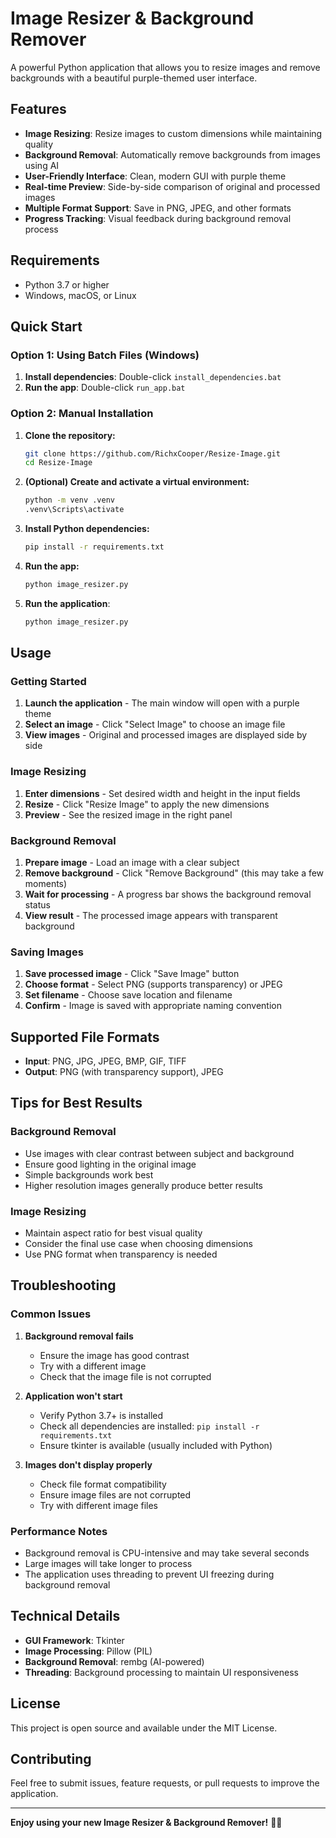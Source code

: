 # Image Resizer & Background Remover

A powerful Python application that allows you to resize images and remove backgrounds with a beautiful purple-themed user interface.

## Features

- **Image Resizing**: Resize images to custom dimensions while maintaining quality
- **Background Removal**: Automatically remove backgrounds from images using AI
- **User-Friendly Interface**: Clean, modern GUI with purple theme
- **Real-time Preview**: Side-by-side comparison of original and processed images
- **Multiple Format Support**: Save in PNG, JPEG, and other formats
- **Progress Tracking**: Visual feedback during background removal process

## Requirements

- Python 3.7 or higher
- Windows, macOS, or Linux

## Quick Start

### Option 1: Using Batch Files (Windows)
1. **Install dependencies**: Double-click `install_dependencies.bat`
2. **Run the app**: Double-click `run_app.bat`


### Option 2: Manual Installation
1. **Clone the repository:**
   ```bash
   git clone https://github.com/RichxCooper/Resize-Image.git
   cd Resize-Image
   ```
2. **(Optional) Create and activate a virtual environment:**
   ```bash
   python -m venv .venv
   .venv\Scripts\activate
   ```
3. **Install Python dependencies:**
   ```bash
   pip install -r requirements.txt
   ```
4. **Run the app:**
   ```bash
   python image_resizer.py
   ```

2. **Run the application**:
   ```bash
   python image_resizer.py
   ```

## Usage

### Getting Started

1. **Launch the application** - The main window will open with a purple theme
2. **Select an image** - Click "Select Image" to choose an image file
3. **View images** - Original and processed images are displayed side by side

### Image Resizing

1. **Enter dimensions** - Set desired width and height in the input fields
2. **Resize** - Click "Resize Image" to apply the new dimensions
3. **Preview** - See the resized image in the right panel

### Background Removal

1. **Prepare image** - Load an image with a clear subject
2. **Remove background** - Click "Remove Background" (this may take a few moments)
3. **Wait for processing** - A progress bar shows the background removal status
4. **View result** - The processed image appears with transparent background

### Saving Images

1. **Save processed image** - Click "Save Image" button
2. **Choose format** - Select PNG (supports transparency) or JPEG
3. **Set filename** - Choose save location and filename
4. **Confirm** - Image is saved with appropriate naming convention

## Supported File Formats

- **Input**: PNG, JPG, JPEG, BMP, GIF, TIFF
- **Output**: PNG (with transparency support), JPEG

## Tips for Best Results

### Background Removal
- Use images with clear contrast between subject and background
- Ensure good lighting in the original image
- Simple backgrounds work best
- Higher resolution images generally produce better results

### Image Resizing
- Maintain aspect ratio for best visual quality
- Consider the final use case when choosing dimensions
- Use PNG format when transparency is needed

## Troubleshooting

### Common Issues

1. **Background removal fails**
   - Ensure the image has good contrast
   - Try with a different image
   - Check that the image file is not corrupted

2. **Application won't start**
   - Verify Python 3.7+ is installed
   - Check all dependencies are installed: `pip install -r requirements.txt`
   - Ensure tkinter is available (usually included with Python)

3. **Images don't display properly**
   - Check file format compatibility
   - Ensure image files are not corrupted
   - Try with different image files

### Performance Notes

- Background removal is CPU-intensive and may take several seconds
- Large images will take longer to process
- The application uses threading to prevent UI freezing during background removal

## Technical Details

- **GUI Framework**: Tkinter
- **Image Processing**: Pillow (PIL)
- **Background Removal**: rembg (AI-powered)
- **Threading**: Background processing to maintain UI responsiveness

## License

This project is open source and available under the MIT License.

## Contributing

Feel free to submit issues, feature requests, or pull requests to improve the application.

---

**Enjoy using your new Image Resizer & Background Remover!** 🎨✨

